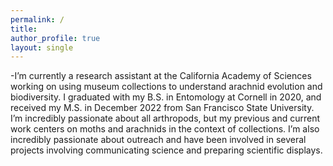 ```yaml
---
permalink: /
title: 
author_profile: true
layout: single
---
```


-I’m currently a research assistant at the California Academy of Sciences working on using museum collections to understand arachnid evolution and biodiversity. I graduated with my B.S. in Entomology at Cornell in 2020, and received my M.S. in December 2022 from San Francisco State University. I’m incredibly passionate about all arthropods, but my previous and current work centers on moths and arachnids in the context of collections. I’m also incredibly passionate about outreach and have been involved in several projects involving communicating science and preparing scientific displays.

<script type="text/javascript" src="instafeed.js"></script>

<div id="instafeed"></div>

<script type="text/javascript">
    var feed = new Instafeed({
      accessToken: '${{secret.INSTA_TOKEN}}'
    });
    feed.run();


var feed = new Instafeed({
            get: 'user',
            userId: '${{secret.INSTA_NUMBER}}',
            template: '<a href="{{link}}"><img class="insta-image" src="{{image}}" /></a>',
            accessToken: '${{secret.INSTA_TOKEN}}'
        });
        feed.run();
</script>


